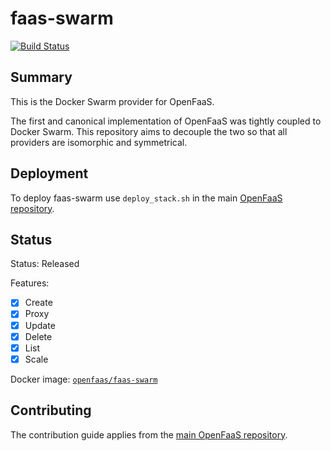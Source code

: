faas-swarm
==========

[![Build Status](https://github.com/openfaas/faas-swarm/workflows/build/badge.svg?branch=master)](https://github.com/openfaas/faas-swarm/actions)

## Summary

This is the Docker Swarm provider for OpenFaaS.

The first and canonical implementation of OpenFaaS was tightly coupled to Docker Swarm. This repository aims to decouple the two so that all providers are isomorphic and symmetrical.

## Deployment

To deploy faas-swarm use `deploy_stack.sh` in the main [OpenFaaS repository](https://github.com/openfaas/faas).

## Status

Status: Released

Features:

* [x] Create
* [x] Proxy
* [x] Update
* [x] Delete
* [x] List
* [x] Scale

Docker image: [`openfaas/faas-swarm`](https://github.com/orgs/openfaas/packages/container/package/faas-swarm)

## Contributing

The contribution guide applies from the [main OpenFaaS repository](https://github.com/openfaas/faas/blob/master/CONTRIBUTING.md).
